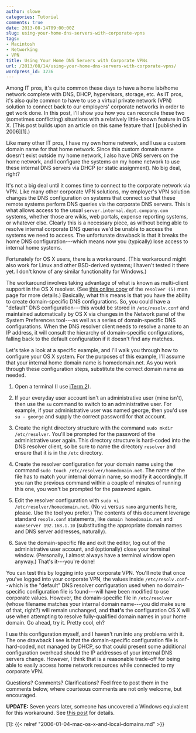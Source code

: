 ```yaml
---
author: slowe
categories: Tutorial
comments: true
date: 2013-08-14T09:00:00Z
slug: using-your-home-dns-servers-with-corporate-vpns
tags:
- Macintosh
- Networking
- VPN
title: Using Your Home DNS Servers with Corporate VPNs
url: /2013/08/14/using-your-home-dns-servers-with-corporate-vpns/
wordpress_id: 3236
---
```


Among IT pros, it's quite common these days to have a home lab/home network complete with DNS, DHCP, hypervisors, storage, etc. As IT pros, it's also quite common to have to use a virtual private network (VPN) solution to connect back to our employers' corporate networks in order to get work done. In this post, I'll show you how you can reconcile these two (sometimes conflicting) situations with a relatively little-known feature in OS X. (This post builds upon an article on this same feature that I [published in 2006][1].)

Like many other IT pros, I have my own home network, and I use a custom domain name for that home network. Since this custom domain name doesn't exist outside my home network, I also have DNS servers on the home network, and I configure the systems on my home network to use these internal DNS servers via DHCP (or static assignment). No big deal, right?

It's not a big deal until it comes time to connect to the corporate network via VPN. Like many other corporate VPN solutions, my employer's VPN solution changes the DNS configuration on systems that connect so that these remote systems perform DNS queries via the corporate DNS servers. This is what allows access to the usual `server.internal.dept.company.com` systems, whether those are wikis, web portals, expense reporting systems, or whatever else. Clearly this is a necessary piece, as without being able to resolve internal corporate DNS queries we'd be unable to access the systems we need to access. The unfortunate drawback is that it breaks the home DNS configuration---which means now you (typically) lose access to internal home systems.

Fortunately for OS X users, there is a workaround. (This workaround might also work for Linux and other BSD-derived systems; I haven't tested it there yet. I don't know of any similar functionality for Windows.)

The workaround involves taking advantage of what is known as multi-client support in the OS X resolver. (See [this online copy](https://developer.apple.com/library/mac/documentation/Darwin/Reference/ManPages/man5/resolver.5.html) of the `resolver (5)` man page for more details.) Basically, what this means is that you have the ability to create domain-specific DNS configurations. So, you could have a "default" DNS configuration---this would be stored in `/etc/resolv.conf` and maintained automatically by OS X via changes in the Network panel of the System Preferences tool---as well as a series of domain-specific DNS configurations. When the DNS resolver client needs to resolve a name to an IP address, it will consult the hierarchy of domain-specific configurations, falling back to the default configuration if it doesn't find any matches.

Let's take a look at a specific example, and I'll walk you through how to configure your OS X system. For the purposes of this example, I'll assume that your internal home domain name is homedomain.net. As you work through these configuration steps, substitute the correct domain name as needed.

1. Open a terminal (I use [iTerm 2](http://www.iterm2.com/#/section/home)).

2. If your everyday user account isn't an administrative user (mine isn't), then use the `su` command to switch to an administrative user. For example, if your administrative user was named george, then you'd use `su - george` and supply the correct password for that account.

3. Create the right directory structure with the command `sudo mkdir /etc/resolver`. You'll be prompted for the password of the administrative user again. This directory structure is hard-coded into the DNS resolver client, so be sure to name the directory `resolver` and ensure that it is in the `/etc` directory.

4. Create the resolver configuration for your domain name using the command `sudo touch /etc/resolver/homedomain.net`. The name of the file has to match your internal domain name, so modify it accordingly. If you ran the previous command within a couple of minutes of running this one, you won't be prompted for the password again.

5. Edit the resolver configuration with `sudo vi /etc/resolver/homedomain.net`. (No `vi` versus `nano` arguments here, please. Use the tool you prefer.) The contents of this document leverage standard `resolv.conf` statements, like `domain homedomain.net` and `nameserver 192.168.1.10` (substituting the appropriate domain names and DNS server addresses, naturally).

6. Save the domain-specific file and exit the editor, log out of the administrative user account, and (optionally) close your terminal window. (Personally, I almost always have a terminal window open anyway.) That's it---you're done!

You can test this by logging into your corporate VPN. You'll note that once you've logged into your corporate VPN, the values inside `/etc/resolv.conf`--which is the "default" DNS resolver configuration used when no domain-specific configuration file is found---will have been modified to use corporate values. However, the domain-specific file in `/etc/resolver` (whose filename matches your internal domain name---you did make sure of that, right?) will remain unchanged, and **that's** the configuration OS X will use when attempting to resolve fully-qualified domain names in your home domain. Go ahead, try it. Pretty cool, eh?

I use this configuration myself, and I haven't run into any problems with it. The one drawback I see is that the domain-specific configuration file is hard-coded, not managed by DHCP, so that could present some additional configuration overhead should the IP addresses of your internal DNS servers change. However, I think that is a reasonable trade-off for being able to easily access home network resources while connected to my corporate VPN.

Questions? Comments? Clarifications? Feel free to post them in the comments below, where courteous comments are not only welcome, but encouraged.

**UPDATE:** Seven years later, someone has uncovered a Windows equivalent for this workaround. See [this post][0] for details.

[0]: http://www.patrickkremer.com/per-zone-dns-resolution-for-homelabs/
[1]: {{< relref "2006-01-04-mac-os-x-and-local-domains.md" >}}
